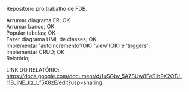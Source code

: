 
Repositório pro trabalho de FDB.

Arrumar diagrama ER;  OK  
Arrumar banco;        OK  
Popular tabelas;      OK  
Fazer diagrama UML de classes;   OK  
Implementar 'autoincremento'(OK) 'view'(OK) e 'triggers';  
Implementar CRUD;  OK  
Relatório;  
  
LINK DO RELATÓRIO: https://docs.google.com/document/d/1uSGbv_5A7SUw8FeSIb9X2OTJ-r1B_jNE_kz_Lf5X8zE/edit?usp=sharing
